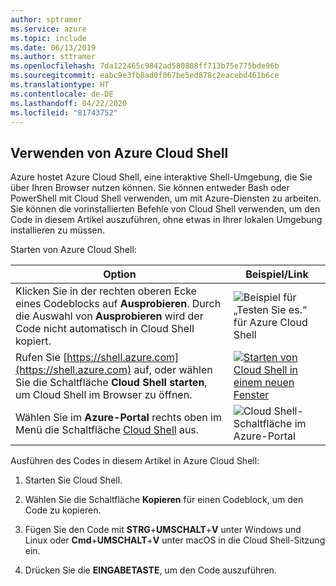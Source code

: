 ```yaml
---
author: sptramer
ms.service: azure
ms.topic: include
ms.date: 06/13/2019
ms.author: sttramer
ms.openlocfilehash: 7da122465c9842ad580808ff713b75e775bde96b
ms.sourcegitcommit: eabc9e3fb8ad0f067be5ed878c2eacebd461b6ce
ms.translationtype: HT
ms.contentlocale: de-DE
ms.lasthandoff: 04/22/2020
ms.locfileid: "81743752"
---
```

## <a name="use-azure-cloud-shell"></a>Verwenden von Azure Cloud Shell

Azure hostet Azure Cloud Shell, eine interaktive Shell-Umgebung, die Sie über Ihren Browser nutzen können. Sie können entweder Bash oder PowerShell mit Cloud Shell verwenden, um mit Azure-Diensten zu arbeiten. Sie können die vorinstallierten Befehle von Cloud Shell verwenden, um den Code in diesem Artikel auszuführen, ohne etwas in Ihrer lokalen Umgebung installieren zu müssen.

Starten von Azure Cloud Shell:

| Option | Beispiel/Link |
|-----------------------------------------------|---|
| Klicken Sie in der rechten oberen Ecke eines Codeblocks auf **Ausprobieren**. Durch die Auswahl von **Ausprobieren** wird der Code nicht automatisch in Cloud Shell kopiert. | ![Beispiel für „Testen Sie es.“ für Azure Cloud Shell](./media/cloud-shell-try-it/hdi-azure-cli-try-it.png) |
| Rufen Sie [https://shell.azure.com](https://shell.azure.com) auf, oder wählen Sie die Schaltfläche **Cloud Shell starten**, um Cloud Shell im Browser zu öffnen. | [![Starten von Cloud Shell in einem neuen Fenster](media/cloud-shell-try-it/hdi-launch-cloud-shell.png)](https://shell.azure.com) |
| Wählen Sie im **Azure-Portal** rechts oben im Menü die Schaltfläche [Cloud Shell](https://portal.azure.com) aus. | ![Cloud Shell-Schaltfläche im Azure-Portal](./media/cloud-shell-try-it/hdi-cloud-shell-menu.png) |

Ausführen des Codes in diesem Artikel in Azure Cloud Shell:

1. Starten Sie Cloud Shell.

1. Wählen Sie die Schaltfläche **Kopieren** für einen Codeblock, um den Code zu kopieren.

1. Fügen Sie den Code mit **STRG**+**UMSCHALT**+**V** unter Windows und Linux oder **Cmd**+**UMSCHALT**+**V** unter macOS in die Cloud Shell-Sitzung ein.

1. Drücken Sie die **EINGABETASTE**, um den Code auszuführen.

